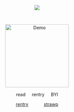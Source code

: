 <p align="center">
  <img src="https://hits.sh/github.com/cipherites.svg?style=for-the-badge&label=%5E_%5E&labelColor=2f2f2f&color=1a1a1a" />
</p>
⠀


<p align="center">
</a>
  <img src="https://cdn.discordapp.com/attachments/1062717625764950068/1433334773496938596/Untitled1625_20251030140029.png?ex=69045088&is=6902ff08&hm=248a845108a654709560dcb1fcbda1b447e5e3bf6e04217820782c840ad0f504&" alt="Demo" width="200">
</a>

<p align="center"> read⠀⠀rentry⠀⠀BYI
<p align="center">
  <a href="https://rentry.co/cipherites">rentry</a> ⠀⠀⠀⠀
  <a href="https://cipherites.straw.page/">strawp</a>
</p>
⠀
